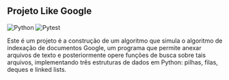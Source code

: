 ## Projeto Like Google

<img alt="Python" src="https://img.shields.io/badge/-Python-black?style=flat-square&logo=python">    <img alt="Pytest" src="https://img.shields.io/badge/-Pytest-black?style=flat-square&logo=pytest">      

Este é um projeto é a construção de um algoritmo que simula o algoritmo de indexação de documentos Google, um programa que permite anexar arquivos de texto e posteriormente opere funções de busca sobre tais arquivos, implementando três estruturas de dados em Python: pilhas, filas, deques e linked lists.
